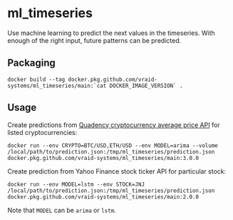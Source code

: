 # ml_timeseries
Use machine learning to predict the next values in the timeseries.
With enough of the right input, future patterns can be predicted.

## Packaging
```docker build --tag docker.pkg.github.com/vraid-systems/ml_timeseries/main:`cat DOCKER_IMAGE_VERSION` .```

## Usage
Create predictions from [Quadency cryptocurrency average price API](https://quadency.com/developer/#list-historical-average-prices) for listed cryptocurrencies:

`docker run --env CRYPTO=BTC/USD,ETH/USD --env MODEL=arima --volume /local/path/to/prediction.json:/tmp/ml_timeseries/prediction.json docker.pkg.github.com/vraid-systems/ml_timeseries/main:3.0.0`

Create prediction from Yahoo Finance stock ticker API for particular stock:

`docker run --env MODEL=lstm --env STOCK=JNJ /local/path/to/prediction.json:/tmp/ml_timeseries/prediction.json docker.pkg.github.com/vraid-systems/ml_timeseries/main:2.0.0`

Note that `MODEL` can be `arima` or `lstm`.
